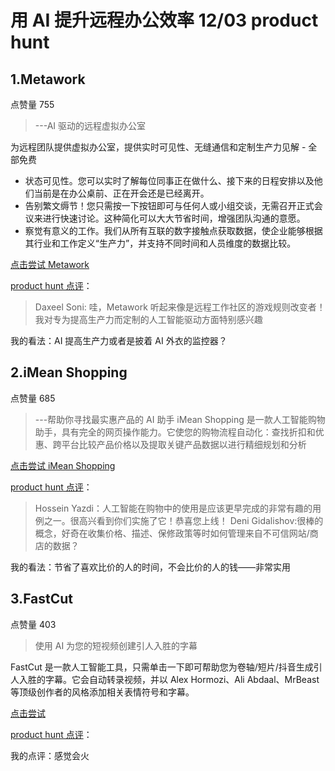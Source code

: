 # 用 AI 提升远程办公效率 12/03 product hunt

## 1.Metawork

点赞量 755

> ---AI 驱动的远程虚拟办公室

为远程团队提供虚拟办公室，提供实时可见性、无缝通信和定制生产力见解 - 全部免费

- 状态可见性。您可以实时了解每位同事正在做什么、接下来的日程安排以及他们当前是在办公桌前、正在开会还是已经离开。
- 告别繁文缛节！您只需按一下按钮即可与任何人或小组交谈，无需召开正式会议来进行快速讨论。这种简化可以大大节省时间，增强团队沟通的意愿。
- 察觉有意义的工作。我们从所有互联的数字接触点获取数据，使企业能够根据其行业和工作定义“生产力”，并支持不同时间和人员维度的数据比较。

[点击尝试 Metawork](https://metawork.so/?ref=producthunt)

[product hunt 点评](https://www.producthunt.com/posts/metawork?r=h)：

> Daxeel Soni:
> 哇，Metawork 听起来像是远程工作社区的游戏规则改变者！我对专为提高生产力而定制的人工智能驱动方面特别感兴趣

我的看法：AI 提高生产力或者是披着 AI 外衣的监控器？

## 2.iMean Shopping

点赞量 685

> ---帮助你寻找最实惠产品的 AI 助手
> iMean Shopping 是一款人工智能购物助手，具有完全的网页操作能力。它使您的购物流程自动化：查找折扣和优惠、跨平台比较产品价格以及提取关键产品数据以进行精细规划和分析

[点击尝试 iMean Shopping](https://copilot.imean.ai/?ref=producthunt)

[product hunt 点评](https://www.producthunt.com/posts/imean-shopping?r=h)：

> Hossein Yazdi：人工智能在购物中的使用是应该更早完成的非常有趣的用例之一。很高兴看到你们实施了它！恭喜您上线！
> Deni Gidalishov:很棒的概念，好奇在收集价格、描述、保修政策等时如何管理来自不可信网站/商店的数据？

我的看法：节省了喜欢比价的人的时间，不会比价的人的钱——非常实用

## 3.FastCut

点赞量 403

> 使用 AI 为您的短视频创建引人入胜的字幕

FastCut 是一款人工智能工具，只需单击一下即可帮助您为卷轴/短片/抖音生成引人入胜的字幕。它会自动转录视频，并以 Alex Hormozi、Ali Abdaal、MrBeast 等顶级创作者的风格添加相关表情符号和字幕。

[点击尝试](https://www.fastcutai.co/?ref=producthunt)

[product hunt 点评](https://www.producthunt.com/posts/fastcut?r=h)：

我的点评：感觉会火
